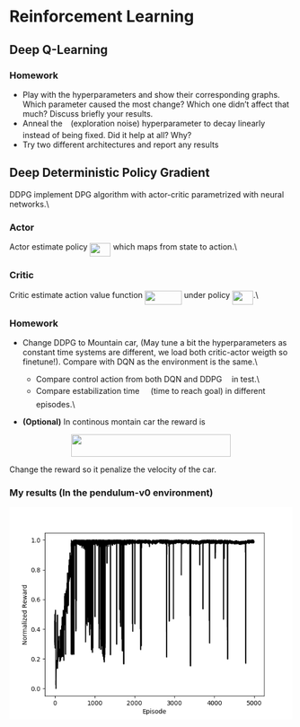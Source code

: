 # Reinforcement Learning 

## Deep Q-Learning

### Homework
- Play with the hyperparameters and show their corresponding graphs. Which parameter caused the most change? Which one didn’t affect that much? Discuss briefly your results.
- Anneal the <img src="./svgs/7ccca27b5ccc533a2dd72dc6fa28ed84.svg" align=middle width=6.672392099999992pt height=14.15524440000002pt/> (exploration noise) hyperparameter to decay linearly instead of being fixed. Did it help at all? Why?
- Try two different architectures and report any results

## Deep Deterministic Policy Gradient
DDPG implement DPG algorithm with actor-critic parametrized with neural networks.\\

### Actor ###
Actor estimate policy <img src="./svgs/a0bba743e0d45642c4c3e52b86657915.svg" align=middle width=37.298393549999986pt height=24.65753399999998pt/> which maps from state to action.\\ 

### Critic ###
Critic estimate action value function <img src="./svgs/5b9f673276d4daa369c7ea9c3f51e061.svg" align=middle width=65.84041859999998pt height=24.65753399999998pt/> under policy <img src="./svgs/a0bba743e0d45642c4c3e52b86657915.svg" align=middle width=37.298393549999986pt height=24.65753399999998pt/>.\\

### Homework
- Change DDPG to Mountain car, (May tune a bit the hyperparameters as constant time systems are different, we load both critic-actor weigth so finetune!). Compare with DQN as the environment is the same.\\
  
  - Compare control action from both DQN and DDPG <img src="./svgs/6dbb78540bd76da3f1625782d42d6d16.svg" align=middle width=9.41027339999999pt height=14.15524440000002pt/> in test.\\
  - Compare estabilization time <img src="./svgs/45daa205a2eacb8e053a24d9ae312e8e.svg" align=middle width=12.140467349999989pt height=20.221802699999984pt/> (time to reach goal) in different episodes.\\
  
- **(Optional)** In continous montain car the reward is

<p align="center"><img src="./svgs/3f07748cf5a51330d54ff82a52ca6f11.svg" align=middle width=283.5015645pt height=39.452455349999994pt/></p> 
  Change the reward so it penalize the velocity of the car.



### My results (In the pendulum-v0 environment)
![DDPG Performance on swing up pendulum (Pendulum-v0)](./02_DDPG/Trained_Models/DDPG_Pendulum-v0/reward_vs_episode.png)

